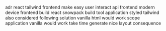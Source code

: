 adr react tailwind frontend make easy user interact api frontend modern device frontend build react snowpack build tool application styled tailwind also considered following solution vanilla html would work scope application vanilla would work take time generate nice layout consequence